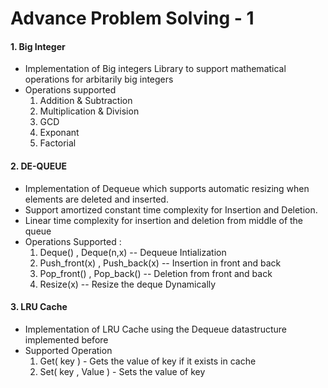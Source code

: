 # Advance Problem Solving - 1

#### 1. Big Integer
- Implementation of Big integers Library to support mathematical operations for arbitarily big integers
- Operations supported 
    1) Addition & Subtraction 
    2) Multiplication & Division
    3) GCD 
    4) Exponant
    5) Factorial 

#### 2. DE-QUEUE
- Implementation of Dequeue which supports automatic resizing when elements are deleted and inserted.
- Support amortized constant time complexity for Insertion and Deletion.
- Linear time complexity for insertion and deletion from middle of the queue 
- Operations Supported :
    1) Deque() , Deque(n,x) -- Dequeue Intialization 
    2) Push_front(x) , Push_back(x) -- Insertion in front and back 
    3) Pop_front() , Pop_back() -- Deletion from front and back
    4) Resize(x) -- Resize the deque Dynamically

#### 3. LRU Cache 
- Implementation of LRU Cache using the Dequeue datastructure implemented before 
- Supported Operation 
    1) Get( key )  - Gets the value of key if it exists in cache
    2) Set( key , Value ) - Sets the value of key
